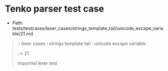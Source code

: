 # Tenko parser test case

- Path: tests/testcases/lexer_cases/strings_template_tail/unicode_escape_variable/21.md

> :: lexer cases : strings template tail : unicode escape variable
>
> ::> 21
>
> Imported lexer test
>
> <template tail> incomplete long unicode escapes in unclosed string

## FAIL

## Input

`````js
`${"-->"}\u{123
`````

## Output

_Note: the whole output block is auto-generated. Manual changes will be overwritten!_

Below follow outputs in four parsing modes: sloppy mode, strict mode script goal, module goal, web compat mode (always sloppy).

Note that the output parts are auto-generated by the test runner to reflect actual result.

### Sloppy mode

Parsed with script goal and as if the code did not start with strict mode header.

`````
throws: Lexer error!
    Unclosed template literal

`${"-->"}\u{123
        ^^^^^^^------- error
`````

### Strict mode

Parsed with script goal but as if it was starting with `"use strict"` at the top.

_Output same as sloppy mode._

### Module goal

Parsed with the module goal.

_Output same as sloppy mode._

### Web compat mode

Parsed in sloppy script mode but with the web compat flag enabled.

_Output same as sloppy mode._
